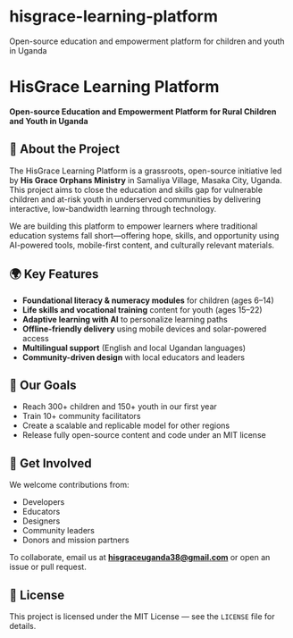 # hisgrace-learning-platform
Open-source education and empowerment platform for children and youth in Uganda
# HisGrace Learning Platform

**Open-source Education and Empowerment Platform for Rural Children and Youth in Uganda**

## 📘 About the Project

The HisGrace Learning Platform is a grassroots, open-source initiative led by **His Grace Orphans Ministry** in Samaliya Village, Masaka City, Uganda. This project aims to close the education and skills gap for vulnerable children and at-risk youth in underserved communities by delivering interactive, low-bandwidth learning through technology.

We are building this platform to empower learners where traditional education systems fall short—offering hope, skills, and opportunity using AI-powered tools, mobile-first content, and culturally relevant materials.

## 🌍 Key Features

- **Foundational literacy & numeracy modules** for children (ages 6–14)
- **Life skills and vocational training** content for youth (ages 15–22)
- **Adaptive learning with AI** to personalize learning paths
- **Offline-friendly delivery** using mobile devices and solar-powered access
- **Multilingual support** (English and local Ugandan languages)
- **Community-driven design** with local educators and leaders

## 🚀 Our Goals

- Reach 300+ children and 150+ youth in our first year
- Train 10+ community facilitators
- Create a scalable and replicable model for other regions
- Release fully open-source content and code under an MIT license

## 🤝 Get Involved

We welcome contributions from:
- Developers
- Educators
- Designers
- Community leaders
- Donors and mission partners

To collaborate, email us at **hisgraceuganda38@gmail.com** or open an issue or pull request.

## 📜 License

This project is licensed under the MIT License — see the `LICENSE` file for details.
